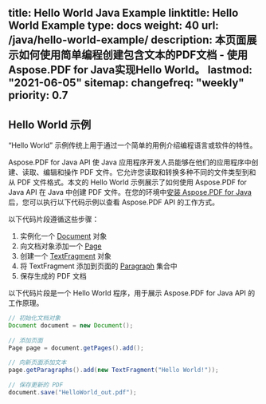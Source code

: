 title: Hello World Java Example
linktitle: Hello World Example
type: docs
weight: 40
url: /java/hello-world-example/
description: 本页面展示如何使用简单编程创建包含文本的PDF文档 - 使用Aspose.PDF for Java实现Hello World。
lastmod: "2021-06-05"
sitemap:
    changefreq: "weekly"
    priority: 0.7
---

## Hello World 示例

“Hello World” 示例传统上用于通过一个简单的用例介绍编程语言或软件的特性。

Aspose.PDF for Java API 使 Java 应用程序开发人员能够在他们的应用程序中创建、读取、编辑和操作 PDF 文件。它允许您读取和转换多种不同的文件类型到和从 PDF 文件格式。本文的 Hello World 示例展示了如何使用 Aspose.PDF for Java API 在 Java 中创建 PDF 文件。在您的环境中[安装 Aspose.PDF for Java](/pdf/java/installation/)后，您可以执行以下代码示例以查看 Aspose.PDF API 的工作方式。

以下代码片段遵循这些步骤：

1. 实例化一个 [Document](https://reference.aspose.com/pdf/java/com.aspose.pdf/class-use/Document) 对象
1. 向文档对象添加一个 [Page](https://reference.aspose.com/pdf/java/com.aspose.pdf.class-use/page)
1. 创建一个 [TextFragment](https://reference.aspose.com/pdf/java/com.aspose.pdf.class-use/TextFragment) 对象
1. 将 TextFragment 添加到页面的 [Paragraph](https://reference.aspose.com/pdf/java/com.aspose.pdf/Paragraphs) 集合中
1. 保存生成的 PDF 文档

以下代码片段是一个 Hello World 程序，用于展示 Aspose.PDF for Java API 的工作原理。

```java
// 初始化文档对象
Document document = new Document();
 
// 添加页面
Page page = document.getPages().add();
 
// 向新页面添加文本
page.getParagraphs().add(new TextFragment("Hello World!"));
 
// 保存更新的 PDF
document.save("HelloWorld_out.pdf");
```